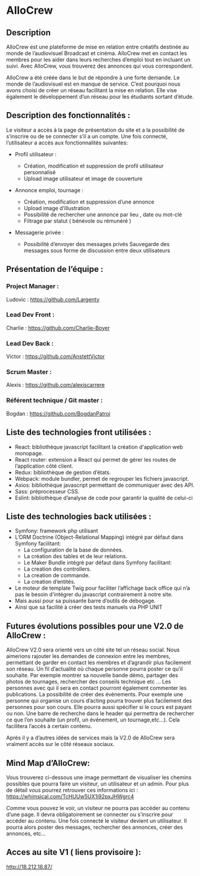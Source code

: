 # AlloCrew
## Description

AlloCrew est une plateforme de mise en relation entre créatifs destinée au monde de l’audiovisuel Broadcast et cinéma. AlloCrew met en contact les membres pour les aider dans leurs recherches d’emploi tout en incluant un suivi. Avec AlloCrew, vous trouverez des annonces qui vous correspondent.

AlloCrew a été créée dans le but de répondre à une forte demande. Le monde de l’audiovisuel est en manque de service. C’est pourquoi nous avons choisi de créer un réseau facilitant la mise en relation. Elle vise également le développement d’un réseau pour les étudiants sortant d’étude.

## Description des fonctionnalités :


Le visiteur a accès à la page de présentation du site et a la possibilité de s’inscrire ou de se connecter s’il a un compte.
Une fois connecté, l’utilisateur a accès aux fonctionnalités suivantes:

- Profil utilisateur :
    - Création, modification et suppression de profil utilisateur personnalisé
    - Upload image utilisateur et image de couverture

- Annonce emploi, tournage :
    - Création, modification et suppression d’une annonce
    - Upload image d’illustration
    - Possibilité de rechercher une annonce par lieu , date ou mot-clé
    - Filtrage par statut ( bénévole ou rémunéré )

- Messagerie privée :
    - Possibilité d’envoyer des messages privés
Sauvegarde des messages sous forme de discussion entre deux utilisateurs


## Présentation de l’équipe :

### Project Manager : 

Ludovic : https://github.com/Largenty

### Lead Dev Front : 

Charlie : https://github.com/Charlie-Boyer

### Lead Dev Back : 

Victor : https://github.com/AnstettVictor

### Scrum Master : 

Alexis : https://github.com/alexiscarrere

### Référent technique / Git master : 

Bogdan : https://github.com/BogdanPatroi

## Liste des technologies front utilisées :

- React: bibliothèque javascript facilitant la création d'application web monopage.
- React router: extension a React qui permet de gérer les routes de l’application côté client.
- Redux: bibliothèque de gestion d’états.
- Webpack: module bundler, permet de regrouper les fichiers javascript.
- Axios: bibliothèque javascript permettant de communiquer avec des API.
- Sass:  préprocesseur CSS.
- Eslint: bibliothèque d’analyse de code pour garantir la qualité de celui-ci


## Liste des technologies back utilisées :

- Symfony: framework php utilisant
- L’ORM Doctrine (Object-Relational Mapping) intégré par défaut dans Symfony facilitant:
    - La configuration de la base de données.
    - La création des tables et de leur relations.
    - Le Maker Bundle intégré par défaut dans Symfony facilitant:
    - La creation des controllers.
    - La creation de commande.
    - La creation d’entités.
- Le moteur de template Twig  pour faciliter l’affichage back office qui n’a pas le besoin d'intégrer du javascript contrairement à notre site.
- Mais aussi pour sa puissante barre d’outils de débogage.
- Ainsi que sa facilité à créer des tests manuels via PHP UNIT

## Futures évolutions possibles pour une V2.0 de AlloCrew :

AlloCrew V2.0 sera orienté vers un côté site tel un réseau social. Nous aimerions rajouter les demandes de connexion entre les membres, permettant de garder en contact les membres et d’agrandir plus facilement son réseau.
Un fil d’actualité où chaque personne pourra poster ce qu’il souhaite. Par exemple montrer sa nouvelle bande démo, partager des photos de tournages, rechercher des conseils technique etc … Les personnes avec qui il sera en contact pourront également commenter les publications.
La possibilité de créer des événements. Pour exemple une personne qui organise un cours  d’acting pourra trouver plus facilement des personnes pour son cours. Elle pourra aussi spécifier si le cours est payant ou non.
Une barre de recherche dans le header qui permettra de rechercher ce que l’on souhaite (un profil, un événement, un tournage,etc…). Cela facilitera l’accès à certain contenu.

Après il y a d’autres idées de services mais la V2.0 de AlloCrew sera vraiment accès sur le côté réseaux sociaux.


## Mind Map d’AlloCrew:

Vous trouverez ci-dessous une image permettant de visualiser les chemins possibles que pourra faire un visiteur, un utilisateur et un admin. Pour plus de détail vous pourrez retrouver ces informations ici : https://whimsical.com/TcHUUw5UX1i92pxJHWgrc4


Comme vous pouvez le voir, un visiteur ne pourra pas accéder au contenu d’une page. Il devra obligatoirement se connecter ou s’inscrire pour accéder au contenu. Une fois connecté le visiteur devient un utilisateur. Il pourra alors poster des messages, rechercher des annonces, créer des annonces, etc… 

## Acces au site V1 ( liens provisoire ):

http://18.212.18.87/ 